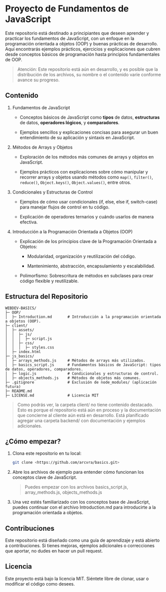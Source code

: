 # Proyecto de Fundamentos de JavaScript

Este repositorio está destinado a principiantes que deseen aprender y practicar los fundamentos de JavaScript, con un enfoque en la programación orientada a objetos (OOP) y buenas prácticas de desarrollo. Aquí encontrarás ejemplos prácticos, ejercicios y explicaciones que cubren desde conceptos básicos de programación hasta principios fundamentales de OOP.

> Atención: Este repositorio está aún en desarrollo, y es posible que la distribución de los archivos, su nombre o el contenido varíe conforme avance su progreso.

## Contenido

1. Fundamentos de JavaScript

    - Conceptos básicos de JavaScript como **tipos** de datos, **estructuras** de datos, **operadores lógicos**, y **comparadores**.

    - Ejemplos sencillos y explicaciones concisas para asegurar un buen entendimiento de su aplicación y sintaxis en JavaScript.

2. Métodos de Arrays y Objetos

    - Exploración de los métodos más comunes de arrays y objetos en JavaScript.

    - Ejemplos prácticos con explicaciones sobre cómo manipular y recorrer arrays y objetos usando métodos como `map()`, `filter()`, `reduce()`, `Object.keys()`, `Object.values()`, entre otros.

3. Condicionales y Estructuras de Control

    - Ejemplos de cómo usar condicionales (if, else, else if, switch-case) para manejar flujos de control en tu código.

    - Explicación de operadores ternarios y cuándo usarlos de manera efectiva.

4. Introducción a la Programación Orientada a Objetos (OOP)

    - Explicación de los principios clave de la Programación Orientada a Objetos:

        - Modularidad, organización y reutilización del código.

        - Mantenimiento, abstracción, encapsulamiento y escalabilidad.

    - Polimorfismo: Sobrescritura de métodos en subclases para crear código flexible y reutilizable.

## Estructura del Repositorio

```text
WEBDEV-BASICS/
├─ OOP/
│  ├─ Introduction.md       # Introducción a la programación orientada a objetos (OOP).
├─ client/
│  ├─ assets/
│  │  ├─ js/
│  │  │  ├─ script.js
│  │  ├─ css/
│  │  │  ├─ styles.css
│  ├─ index.html
├─ js_basics/
│  ├─ arrays_methods.js     # Métodos de arrays más utilizados.
│  ├─ basics_script.js      # Fundamentos básicos de JavaScript: tipos de datos, operadores, comparadores.
│  ├─ logic.js              # Condicionales y estructuras de control.
│  ├─ objects_methods.js    # Métodos de objetos más comunes.
├─ .gitignore               # Exclusión de node_modules/ (aplicación futura)
├─ README.md
├─ LICENSE.md               # Licencia MIT
```

> Como podrás ver, la carpeta client/ no tiene contenido destacado. Esto es porque el repositorio está aún en proceso y la documentación que concierne al cliente aún está en desarrollo.
> Está planificado agregar una carpeta backend/ con documentación y ejemplos adicionales.

## ¿Cómo empezar?

1. Clona este repositorio en tu local:

    ```bash
    git clone <https://github.com/arcvra/basics.git>
    ```

2. Abre los archivos de ejemplo para entender cómo funcionan los conceptos clave de JavaScript.
    > Puedes empezar con los archivos basics_script.js, array_methods.js, objects_methods.js
3. Una vez estés familiarizado con los conceptos base de JavaScript, puedes continuar con el archivo Introduction.md para introducirte a la programación orientada a objetos.

## Contribuciones

Este repositorio está diseñado como una guía de aprendizaje y está abierto a contribuciones. Si tienes mejoras, ejemplos adicionales o correcciones que aportar, no dudes en hacer un pull request.

## Licencia

Este proyecto está bajo la licencia MIT. Siéntete libre de clonar, usar o modificar el código como desees.
